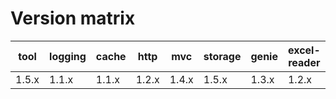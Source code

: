 # Version matrix

| tool | logging | cache | http | mvc | storage | genie | excel-reader | aaa |
| ---- | ------- | ----- | ---- | --- | ------- | ----- | ------------ | --- |
| 1.5.x | 1.1.x  | 1.1.x | 1.2.x | 1.4.x | 1.5.x | 1.3.x | 1.2.x | 1.3.x |  
